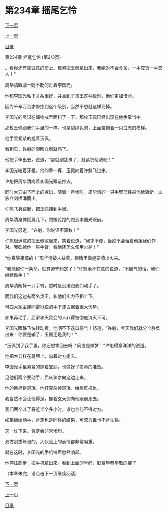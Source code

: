 <h1>第234章    摇尾乞怜</h1>
            <div><p><a href="./701_%E7%AC%AC234%E7%AB%A0_%E6%91%87%E5%B0%BE%E4%B9%9E%E6%80%9C.md">下一页</a></p><p><a href="./699_%E7%AC%AC234%E7%AB%A0_%E6%91%87%E5%B0%BE%E4%B9%9E%E6%80%9C.md">上一页</a></p><p><a href="../">目录</a></p></div>
            <div><p>第234章    摇尾乞怜 (第2/3页)</p><p>。看你还有些诚意的份上，赶紧把玉佩拿出来，我绝对不会食言，一手交货一手交人！“</p><p>周华清眼睛一眨不眨的盯着李国光。</p><p>他和李国光私下关系很好，并且到了灵王这种级别，他们更加惜命。</p><p>因为千辛万苦才修炼到这个级别，当然不想就这样死掉。</p><p>李国光的灵识在储物戒里面扫了一下，那枚玉佩已经出现在他手掌当中。</p><p>那枚玉佩跟我们手里的一样。也是碧绿色的，上面镂刻着一只白虎的模样。</p><p>他手里紧紧的握着玉佩。</p><p>看到它，许魁的眼睛立刻就亮了。</p><p>他把手伸出去，说道，“那就别犹豫了，赶紧扔给我吧！“</p><p>李国光咬着牙根，他的手一挥，玉佩向着许魁飞过来。</p><p>许魁把周华清向着李国光跟前推去。</p><p>同时大刀由下而上的挥出，随着一声惨叫，周华清的一只手臂已经被他给斩断，血液立刻喷涌而出。</p><p>许魁飞身跳起，把玉佩接到手里。</p><p>周华清身体摇晃几下，踉踉跄跄的跑到李国光跟前。</p><p>李国光怒道，“许魁，你说话不算数！“</p><p>许魁很满意的把玉佩收起来，笑着说道，“我才不傻，当然不会留着他跟我们作对。我砍掉他一只手臂，看他还怎么使用火遁！“</p><p>“你真够卑鄙的！“周华清被人扶着，眼睛里像是要喷出火来。</p><p>“我能留你一条命，就算遵守约定了！“许魁毫不在意的说道，“不服气的话，我们继续动手！“</p><p>周华清断掉一只手臂，暂时是没法跟我们动手了。</p><p>而我们这边有两名灵王，和他们实力不相上下。</p><p>可四大家主连同雷狱殿的手下却占据着很大优势。</p><p>如果再动手，屈家和天灵会的人非得被彻底消灭不可。</p><p>李国光眼珠飞快转动着，他咽不下这口恶气！怒道，“许魁，今天我们就分个胜负出来！你要是输了，玉佩还是我的！“</p><p>“玉佩到了我手里，你还想拿回去吗？简直是做梦！“许魁得意洋洋的说道。</p><p>他把大刀扛在肩膀上，向着对方走去。</p><p>李国光手里紧紧的握着宝剑，也做好了拼命的准备。</p><p>见他们两个要动手，屈庆渊才向这边走来。</p><p>他的目标是楚瑶，他打算杀掉楚瑶，给屈乾报仇。</p><p>我当然不会让他得逞，握着玄天剑向他跟前走去。</p><p>我们两个斗了将近半个多小时，谁也奈何不得对方。</p><p>如果继续动手，肯定也是同样的结果，可双方谁也不肯认输。</p><p>这一仗下来。肯定会非常惨烈。</p><p>双方剑拔弩张的，大伙脸上的表情都非常凝重。</p><p>就在这时，李国光的手机铃声忽然响起。</p><p>他停住脚步，把手机拿出来。看到上面的号码，赶紧毕恭毕敬的接了</p><p>（本章未完，请点击下一页继续阅读）</p></div>
            <div><p><a href="./701_%E7%AC%AC234%E7%AB%A0_%E6%91%87%E5%B0%BE%E4%B9%9E%E6%80%9C.md">下一页</a></p><p><a href="./699_%E7%AC%AC234%E7%AB%A0_%E6%91%87%E5%B0%BE%E4%B9%9E%E6%80%9C.md">上一页</a></p><p><a href="../">目录</a></p></div>